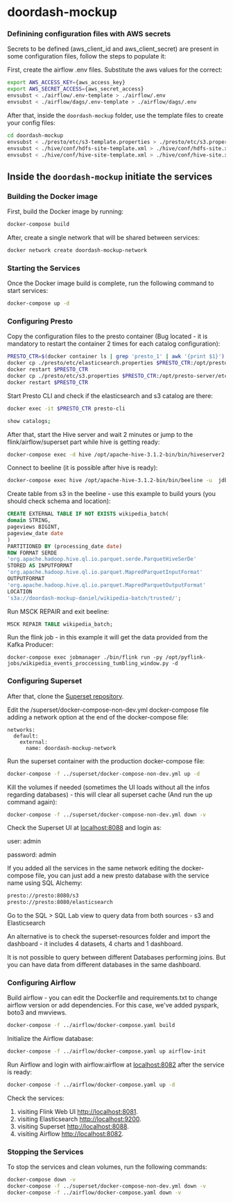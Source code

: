 # doordash-mockup

### Definining configuration files with AWS secrets

Secrets to be defined (aws_client_id and aws_client_secret) are present in some configuration files, follow the steps to populate it:

First, create the airflow .env files. Substitute the aws values for the correct:
```bash
export AWS_ACCESS_KEY={aws_access_key}
export AWS_SECRET_ACCESS={aws_secret_access}
envsubst < ./airflow/.env-template > ./airflow/.env
envsubst < ./airflow/dags/.env-template > ./airflow/dags/.env
```

After that, inside the `doordash-mockup` folder, use the template files to create your config files:

```bash
cd doordash-mockup
envsubst < ./presto/etc/s3-template.properties > ./presto/etc/s3.properties
envsubst < ./hive/conf/hdfs-site-template.xml > ./hive/conf/hdfs-site.xml
envsubst < ./hive/conf/hive-site-template.xml > ./hive/conf/hive-site.xml
```

## Inside the `doordash-mockup` initiate the services

### Building the Docker image

First, build the Docker image by running:

```bash
docker-compose build
```
After, create a single network that will be shared between services:
```bash
docker network create doordash-mockup-network
```

### Starting the Services

Once the Docker image build is complete, run the following command to start services:

```bash
docker-compose up -d
```

### Configuring Presto
Copy the configuration files to the presto container
(Bug located - it is mandatory to restart the container 2 times for each catalog configuration):

```bash
PRESTO_CTR=$(docker container ls | grep 'presto_1' | awk '{print $1}')
docker cp ./presto/etc/elasticsearch.properties $PRESTO_CTR:/opt/presto-server/etc/catalog/elasticsearch.properties
docker restart $PRESTO_CTR
docker cp ./presto/etc/s3.properties $PRESTO_CTR:/opt/presto-server/etc/catalog/s3.properties
docker restart $PRESTO_CTR
```

Start Presto CLI and check if the elasticsearch and s3 catalog are there:

```bash
docker exec -it $PRESTO_CTR presto-cli
```

```bash
show catalogs;
```

After that, start the Hive server and wait 2 minutes or jump to the flink/airflow/superset part while hive is getting ready:

```bash
docker-compose exec -d hive /opt/apache-hive-3.1.2-bin/bin/hiveserver2
```

Connect to beeline (it is possible after hive is ready):
```bash
docker-compose exec hive /opt/apache-hive-3.1.2-bin/bin/beeline -u  jdbc:hive2://localhost:10000
```

Create table from s3 in the beeline - use this example to build yours (you should check schema and location):
```sql
CREATE EXTERNAL TABLE IF NOT EXISTS wikipedia_batch(
domain STRING,
pageviews BIGINT,
pageview_date date
)
PARTITIONED BY (processing_date date)
ROW FORMAT SERDE
'org.apache.hadoop.hive.ql.io.parquet.serde.ParquetHiveSerDe'
STORED AS INPUTFORMAT
'org.apache.hadoop.hive.ql.io.parquet.MapredParquetInputFormat'
OUTPUTFORMAT
'org.apache.hadoop.hive.ql.io.parquet.MapredParquetOutputFormat'
LOCATION
's3a://doordash-mockup-daniel/wikipedia-batch/trusted/';
```

Run MSCK REPAIR and exit beeline:

```sql
MSCK REPAIR TABLE wikipedia_batch;
```

Run the flink job - in this example it will get the data provided from the Kafka Producer:

```shell script
docker-compose exec jobmanager ./bin/flink run -py /opt/pyflink-jobs/wikipedia_events_proccessing_tumbling_window.py -d
```
### Configuring Superset
After that, clone the [Superset repository](https://github.com/apache/superset).

Edit the /superset/docker-compose-non-dev.yml docker-compose file adding a network option at the end of the docker-compose file:
```
networks: 
  default: 
    external: 
      name: doordash-mockup-network
```

Run the superset container with the production docker-compose file:
```bash
docker-compose -f ../superset/docker-compose-non-dev.yml up -d
```

Kill the volumes if needed (sometimes the UI loads without all the infos regarding databases) - this will clear all superset cache (And run the up command again):
```bash
docker-compose -f ../superset/docker-compose-non-dev.yml down -v
```
Check the Superset UI at [localhost:8088](localhost:8088) and login as:

user: admin

password: admin

If you added all the services in the same network editing the docker-compose file, you can just add a new presto database with the service name using SQL Alchemy:

```bash
presto://presto:8080/s3
presto://presto:8080/elasticsearch
```

Go to the SQL > SQL Lab view to query data from both sources - s3 and Elasticsearch

An alternative is to check the superset-resources folder and import the dashboard - it includes 4 datasets, 4 charts and 1 dashboard.

It is not possible to query between different Databases performing joins. But you can have data from different databases in the same dashboard.

### Configuring Airflow

Build airflow - you can edit the Dockerfile and requirements.txt to change airflow version or add dependencies. For this case, we've added pyspark, boto3 and mwviews.
```bash
docker-compose -f ../airflow/docker-compose.yaml build
```

Initialize the Airflow database:
```bash
docker-compose -f ../airflow/docker-compose.yaml up airflow-init
```

Run Airflow and login with airflow:airflow at [localhost:8082](localhost:8082) after the service is ready:
```bash
docker-compose -f ../airflow/docker-compose.yaml up -d
```

Check the services:

1. visiting Flink Web UI [http://localhost:8081](http://localhost:8081).
2. visiting Elasticsearch [http://localhost:9200](http://localhost:9200).
3. visiting Superset [http://localhost:8088](http://localhost:8088).
4. visiting Airflow [http://localhost:8082](http://localhost:8082).

### Stopping the Services

To stop the services and clean volumes, run the following commands:

```bash
docker-compose down -v
docker-compose -f ../superset/docker-compose-non-dev.yml down -v
docker-compose -f ../airflow/docker-compose.yaml down -v
```
